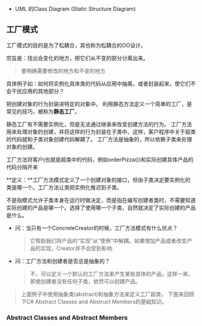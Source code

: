 - UML 的Class Diagram (Static Structure Diagram)



## 工厂模式

工厂模式的目的是为了松耦合，其也称为松耦合的OO设计。

宗旨是：找出会变化的地方，把它们从不变的部分分离出来。
> 要明确需要修改的地方和不变的地方


具体例子如：如何将实例化具体类的代码从应用中抽离，或者封装起来，使它们不会干扰应用的其他部分？ 


把创建对象的行为封装进特定的对象中。 利用静态方法定义一个简单的工厂，是常见的技巧，被称为**静态工厂**。 

静态工厂有不需要实例化，但是无法通过继承来改变创建方法的行为。
工厂方法用来处理对象的创建，并将这样的行为封装在子类中。这样，客户程序中关于超类的代码就和子类对象创建代码解耦了。
工厂方法是抽象的，所以依赖子类来处理对象的创建。

工厂方法将客户(也就是超类中的代码，例如orderPizza())和实际创建具体产品的代码分隔开来


**定义：**工厂方法模式定义了一个创建对象的接口，但由子类决定要实例化的类是哪一个。工厂方法让类把实例化推迟到子类。

不是指模式允许子类本身在运行时做决定，而是指在编写创建者类时，不需要知道实际创建的产品是哪一个。选择了使用哪一个子类，自然就决定了实际创建的产品是什么。


- 问：当只有一个ConcreteCreator的时候，工厂方法模式有什么优点？
  > 它帮助我们将产品的“实现“从”使用“中解耦。如果增加产品或者改变产品的实现，Creator并不会受到影响.

- 问：工厂方法和创建者是否总是抽象的？
  > 不，可以定义一个默认的工厂方法来产生某些具体的产品，这样一来，即使创建者没有任何子类，依然可以创建产品。


> 上面例子中使用抽象类(abstract)和抽象方法来定义工厂超类， 下面来回顾下C# Abstract Classes and Abstruct Members的基础知识。

### Abstract Classes and Abstract Members
